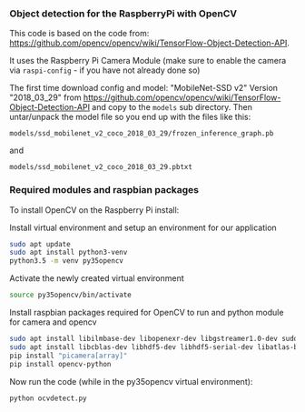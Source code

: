 ### Object detection for the RaspberryPi with OpenCV

This code is based on the code from: https://github.com/opencv/opencv/wiki/TensorFlow-Object-Detection-API.

It uses the Raspberry Pi Camera Module (make sure to enable the camera via `raspi-config` - if you have not already done so)

The first time download config and model: "MobileNet-SSD v2"  Version "2018_03_29"
from https://github.com/opencv/opencv/wiki/TensorFlow-Object-Detection-API
and copy to the `models` sub directory. Then untar/unpack the model file so you end up with the
files like this:

`models/ssd_mobilenet_v2_coco_2018_03_29/frozen_inference_graph.pb`

and

`models/ssd_mobilenet_v2_coco_2018_03_29.pbtxt`



### Required modules and raspbian packages 

To install OpenCV on the Raspberry Pi install:

Install virtual environment and setup an environment for our application 
```bash 
sudo apt update 
sudo apt install python3-venv 
python3.5 -m venv py35opencv
```

Activate the newly created virtual environment 
```bash 
source py35opencv/bin/activate
```

Install raspbian packages required for OpenCV to run and python module for camera and opencv

```bash 
sudo apt install libilmbase-dev libopenexr-dev libgstreamer1.0-dev sudo apt install libavcodec-dev libavformat-dev libswscale-dev libv4l-dev 
sudo apt install libcblas-dev libhdf5-dev libhdf5-serial-dev libatlas-base-dev libjasper-dev libqtgui4 libqt4-test
pip install "picamera[array]" 
pip install opencv-python 
```

Now run the code (while in the py35opencv virtual environment):
```bash
python ocvdetect.py
```


